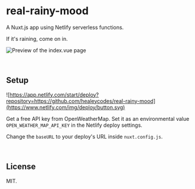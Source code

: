 # real-rainy-mood

A Nuxt.js app using Netlify serverless functions.

If it's raining, come on in.

![Preview of the index.vue page](https://github.com/healeycodes/real-rainy-mood/blob/master/preview.png)

<br>

## Setup

![https://app.netlify.com/start/deploy?repository=https://github.com/healeycodes/real-rainy-mood](https://www.netlify.com/img/deploy/button.svg)

Get a free API key from OpenWeatherMap. Set it as an environmental value `OPEN_WEATHER_MAP_API_KEY` in the Netlify deploy settings.

Change the `baseURL` to your deploy's URL inside `nuxt.config.js`.

<br>

## License

MIT.